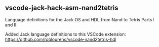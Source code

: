 ## vscode-jack-hack-asm-nand2tetris

Language definitions for the Jack OS and HDL from Nand to Tetris Parts I and II

Added Jack language definitions to this VSCode extension:
https://github.com/roblourens/vscode-nand2tetris-hdl